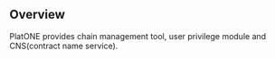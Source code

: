 ## Overview

PlatONE provides chain management tool, user privilege module and CNS(contract name service). 



